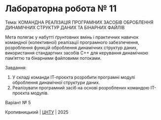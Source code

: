 ﻿# Лабораторна робота № 11

Тема: КОМАНДНА РЕАЛІЗАЦІЯ ПРОГРАМНИХ ЗАСОБІВ ОБРОБЛЕННЯ ДИНАМІЧНИХ СТРУКТУР ДАНИХ ТА БІНАРНИХ ФАЙЛІВ

Мета полягає у набутті ґрунтовних вмінь і практичних навичок командної (колективної) реалізації програмного забезпечення, розроблення функцій оброблення динамічних структур даних, використання стандартних засобів С++ для керування динамічною пам’яттю та бінарними файловими потоками. 

Завдання:
1. У складі команди ІТ-проєкта розробити програмні модулі оброблення динамічної структури даних. 
2. Реалізувати програмний засіб на основі розроблених командою ІТ-проєкта модулів.

Варіант № 5


Кропивницький | <a href="http://www.kntu.kr.ua/">ЦНТУ</a> | 2025
